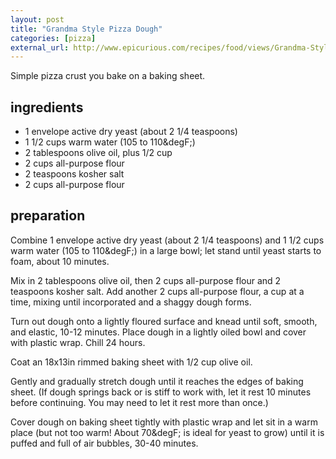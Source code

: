```yaml
---
layout: post
title: "Grandma Style Pizza Dough"
categories: [pizza]
external_url: http://www.epicurious.com/recipes/food/views/Grandma-Style-Pizza-Dough-51252570
---
```

Simple pizza crust you bake on a baking sheet.

ingredients
-----------

- 1 envelope active dry yeast (about 2 1/4 teaspoons)
- 1 1/2 cups warm water (105 to 110&degF;)
- 2 tablespoons olive oil, plus 1/2 cup
- 2 cups all-purpose flour
- 2 teaspoons kosher salt
- 2 cups all-purpose flour

preparation
-----------

Combine 1 envelope active dry yeast (about 2 1/4 teaspoons) and 1 1/2
cups warm water (105 to 110&degF;) in a large bowl; let stand until yeast starts
to foam, about 10 minutes.

Mix in 2 tablespoons olive oil, then 2 cups all-purpose flour and 2
teaspoons kosher salt. Add another 2 cups all-purpose flour, a cup at a
time, mixing until incorporated and a shaggy dough forms.

Turn out dough onto a lightly floured surface and knead until soft,
smooth, and elastic, 10-12 minutes. Place dough in a lightly oiled bowl
and cover with plastic wrap. Chill 24 hours.

Coat an 18x13in rimmed baking sheet with 1/2 cup olive oil.

Gently and gradually stretch dough until it reaches the edges of baking
sheet. (If dough springs back or is stiff to work with, let it rest 10
minutes before continuing. You may need to let it rest more than once.)

Cover dough on baking sheet tightly with plastic wrap and let sit in a
warm place (but not too warm! About 70&degF; is ideal for yeast to grow)
until it is puffed and full of air bubbles, 30-40 minutes.
